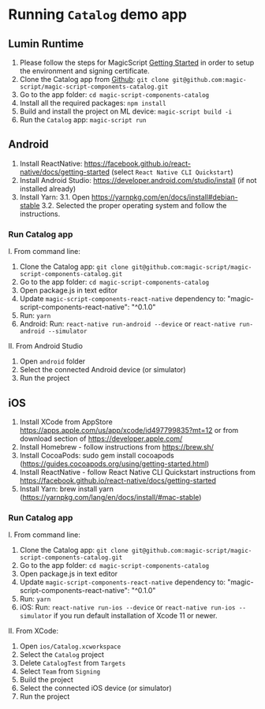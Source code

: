 # Running `Catalog` demo app

## Lumin Runtime
1. Please follow the steps for MagicScript [Getting Started](https://www.magicscript.org/docs/getting-started) in order to setup the environment and signing certificate.
2. Clone the Catalog app from [Github](https://github.com/magic-script/magic-script-components-catalog): `git clone git@github.com:magic-script/magic-script-components-catalog.git`
3. Go to the app folder: `cd magic-script-components-catalog`
3. Install all the required packages: `npm install`
4. Build and install the project on ML device: `magic-script build -i`
5. Run the `Catalog` app: `magic-script run`


## Android

1. Install ReactNative: https://facebook.github.io/react-native/docs/getting-started (select `React Native CLI Quickstart`)
2. Install Android Studio: https://developer.android.com/studio/install (if not installed already)
3. Install Yarn:
    3.1. Open https://yarnpkg.com/en/docs/install#debian-stable
    3.2. Selected the proper operating system and follow the instructions.

### Run Catalog app
I. From command line:
1. Clone the Catalog app: `git clone git@github.com:magic-script/magic-script-components-catalog.git`
2. Go to the app folder: `cd magic-script-components-catalog`
3. Open package.js in text editor
4. Update `magic-script-components-react-native` dependency to: "magic-script-components-react-native": "^0.1.0"
5. Run: `yarn`
6. Android: Run: `react-native run-android --device` or `react-native run-android --simulator`

II. From Android Studio
1. Open `android` folder
2. Select the connected Android device (or simulator)
2. Run the project


## iOS

1. Install XCode from AppStore https://apps.apple.com/us/app/xcode/id497799835?mt=12 or from download section of https://developer.apple.com/
2. Install Homebrew - follow instructions from https://brew.sh/
3. Install CocoaPods: sudo gem install cocoapods (https://guides.cocoapods.org/using/getting-started.html)
4. Install ReactNative - follow React Native CLI Quickstart instructions from https://facebook.github.io/react-native/docs/getting-started
5. Install Yarn: brew install yarn (https://yarnpkg.com/lang/en/docs/install/#mac-stable)


### Run Catalog app
I. From command line:
1. Clone the Catalog app: `git clone git@github.com:magic-script/magic-script-components-catalog.git`
2. Go to the app folder: `cd magic-script-components-catalog`
3. Open package.js in text editor
4. Update `magic-script-components-react-native` dependency to: "magic-script-components-react-native": "^0.1.0"
5. Run: `yarn`
6. iOS: Run: `react-native run-ios --device` or `react-native run-ios --simulator` if you run default installation of Xcode 11 or newer.

II. From XCode:
1. Open `ios/Catalog.xcworkspace`
2. Select the `Catalog` project
3. Delete `CatalogTest` from `Targets`
4. Select `Team` from `Signing`
5. Build the project
6. Select the connected iOS device (or simulator)
7. Run the project
